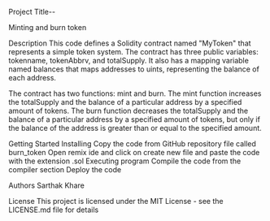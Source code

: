Project Title--

Minting and burn token

Description
This code defines a Solidity contract named "MyToken" that represents a simple token system. The contract has three public variables: tokenname, tokenAbbrv, and totalSupply. It also has a mapping variable named balances that maps addresses to uints, representing the balance of each address.

The contract has two functions: mint and burn. The mint function increases the totalSupply and the balance of a particular address by a specified amount of tokens. The burn function decreases the totalSupply and the balance of a particular address by a specified amount of tokens, but only if the balance of the address is greater than or equal to the specified amount.

Getting Started
Installing
Copy the code from GitHub repository file called burn_token
Open remix ide and click on create new file and paste the code with the extension .sol
Executing program
Compile the code from the compiler section
Deploy the code

Authors
Sarthak Khare

License
This project is licensed under the MIT License - see the LICENSE.md file for details
